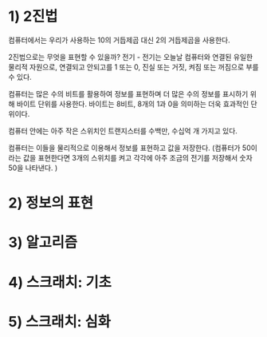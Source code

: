 # 1) 2진법
컴퓨터에서는 우리가 사용하는 10의 거듭제곱 대신 2의 거듭제곱을 사용한다.

2진법으로는 무엇을 표현할 수 있을까? 
전기 - 전기는 오늘날 컴퓨터와 연결된 유일한 물리적 자원으로, 연결되고 안되고를 1 또는 0, 진실 또는 거짓, 켜짐 또는 꺼짐으로 부를 수 있다. 

컴퓨터는 많은 수의 비트를 활용하여 정보를 표현하며 더 많은 수의 정보를 표시하기 위해 바이트 단위를 사용한다. 바이트는 8비트, 8개의 1과 0을 의미하는 더욱 효과적인 단위이다. 

컴퓨터 안에는 아주 작은 스위치인 트랜지스터를 수백만, 수십억 개 가지고 있다. 

컴퓨터는 이들을 물리적으로 이용해서 정보를 표현하고 값을 저장한다. (컴퓨터가 50이라는 값을 표현한다면 3개의 스위치를 켜고 각각에 아주 조금의 전기를 저장해서 숫자 50을 나타낸다. )

# 2) 정보의 표현

# 3) 알고리즘

# 4) 스크래치: 기초

# 5) 스크래치: 심화